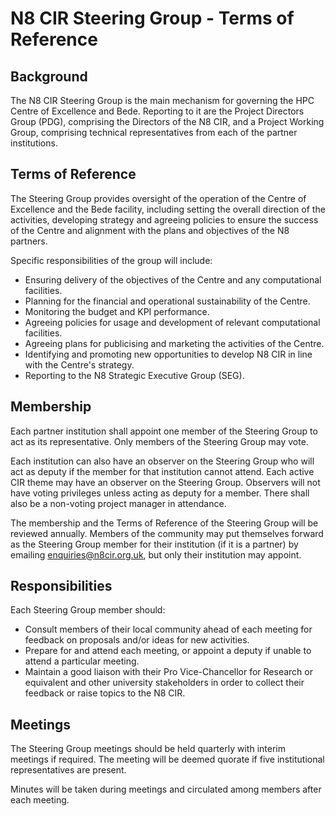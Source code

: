 # N8 CIR Steering Group - Terms of Reference

## Background
The N8 CIR Steering Group is the main mechanism for governing the HPC Centre of Excellence and Bede. Reporting to 
it are the Project Directors Group (PDG), comprising the Directors of the N8 CIR, and a Project Working Group, 
comprising technical representatives from each of the partner institutions.

## Terms of Reference
The Steering Group provides oversight of the operation of the Centre of Excellence and the Bede facility, including 
setting the overall direction of the activities, developing strategy and agreeing policies to ensure the success of 
the Centre and alignment with the plans and objectives of the N8 partners. 

Specific responsibilities of the group will include:
- Ensuring delivery of the objectives of the Centre and any computational facilities.
- Planning for the financial and operational sustainability of the Centre.
- Monitoring the budget and KPI performance.
- Agreeing policies for usage and development of relevant computational facilities.
- Agreeing plans for publicising and marketing the activities of the Centre.
- Identifying and promoting new opportunities to develop N8 CIR in line with the Centre's strategy.
- Reporting to the N8 Strategic Executive Group (SEG).

## Membership
Each partner institution shall appoint one member of the Steering Group to act as its representative. Only members of the Steering Group may vote. 

Each institution can also have an observer on the Steering Group who will act as deputy if the member for that institution cannot attend. Each active CIR theme may have an observer on the Steering Group. Observers will not have voting privileges unless acting as deputy for a member. There shall also be a non-voting project manager in attendance.

The membership and the Terms of Reference of the Steering Group will be reviewed annually. Members of the community may put themselves forward as the Steering Group member for their institution (if it is a partner) by emailing enquiries@n8cir.org.uk, but only their institution may appoint.


## Responsibilities
Each Steering Group member should:
- Consult members of their local community ahead of each meeting for feedback on proposals and/or ideas for new 
activities.
- Prepare for and attend each meeting, or appoint a deputy if unable to attend a particular meeting.
- Maintain a good liaison with their Pro Vice-Chancellor for Research or equivalent and other university stakeholders 
in order to collect their feedback or raise topics to the N8 CIR.

## Meetings
The Steering Group meetings should be held quarterly with interim meetings if required. The meeting will be 
deemed quorate if five institutional representatives are present.

Minutes will be taken during meetings and circulated among members after each meeting.
